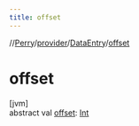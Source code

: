 ```yaml
---
title: offset
---
```

//[Perry](../../../index.html)/[provider](../index.html)/[DataEntry](index.html)/[offset](offset.html)



# offset



[jvm]\
abstract val [offset](offset.html): [Int](https://kotlinlang.org/api/latest/jvm/stdlib/kotlin/-int/index.html)




